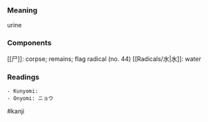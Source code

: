 ### Meaning

urine

### Components

[[尸]]: corpse; remains; flag radical (no. 44) [[Radicals/水|水]]: water

### Readings

```
- Kunyomi: 
- Onyomi: ニョウ
```

#kanji